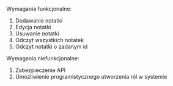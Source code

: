 Wymagania funkcjonalne:
1. Dodawanie notatki
2. Edycja notatki
3. Usuwanie notatki
4. Odczyt wszystkich notatek
5. Odczyt notatki o zadanym id

Wymagania niefunkcjonalne:
1. Zabezpieczenie API 
2. Umożliwienie programistycznego utworzenia ról w systemie 
